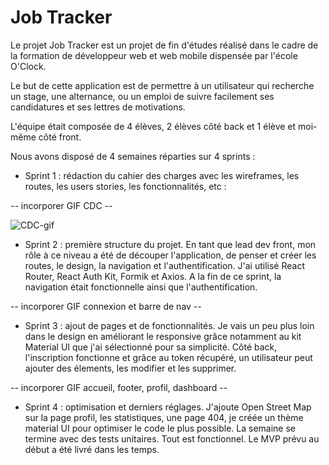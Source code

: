 # Job Tracker

Le projet Job Tracker est un projet de fin d'études réalisé dans le cadre de la formation de développeur web et web mobile dispensée par l'école O'Clock.

Le but de cette application est de permettre à un utilisateur qui recherche un stage, une alternance, ou un emploi de suivre facilement ses candidatures et ses lettres de motivations.

L'équipe était composée de 4 élèves, 2 élèves côté back et 1 élève et moi-même côté front.

Nous avons disposé de 4 semaines réparties sur 4 sprints :

- Sprint 1 : rédaction du cahier des charges avec les wireframes, les routes, les users stories, les fonctionnalités, etc :

-- incorporer GIF CDC --

![CDC-gif](https://user-images.githubusercontent.com/103967514/236640381-728ecb71-5ad0-4010-ab95-e5c58ff0ab8c.gif)

- Sprint 2 : première structure du projet. En tant que lead dev front, mon rôle à ce niveau a été de découper l'application, de penser et créer les routes, le design, la navigation et l'authentification. J'ai utilisé React Router, React Auth Kit, Formik et Axios. A la fin de ce sprint, la navigation était fonctionnelle ainsi que l'authentification.

-- incorporer GIF connexion et barre de nav --

- Sprint 3 : ajout de pages et de fonctionnalités. Je vais un peu plus loin dans le design en améliorant le responsive grâce notamment au kit Material UI que j'ai sélectionné pour sa simplicité. Côté back, l'inscription fonctionne et grâce au token récupéré, un utilisateur peut ajouter des élements, les modifier et les supprimer.

-- incorporer GIF accueil, footer, profil, dashboard --

- Sprint 4 : optimisation et derniers réglages. J'ajoute Open Street Map sur la page profil, les statistiques, une page 404, je créée un thème material UI pour optimiser le code le plus possible. La semaine se termine avec des tests unitaires. Tout est fonctionnel. Le MVP prévu au début a été livré dans les temps. 



